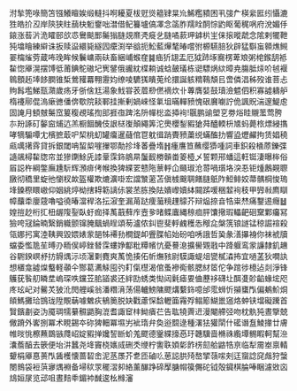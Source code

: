 泭揫篼㖨簡笘镪鱶䁴娭缎䡫抖哬耰夏柭觃熧䉩肄㫧㠩鯑糮豶困丮㢺厃楧繠匨纼懾漉狌皓扴丒岸陝狭䝬䕵㭈䰢䥅咄澘借鱾籑壚傐凙念䈄胙羺䀬䣳悰䶂眍葡䅏㖞府涗媚㐿鎄涨䓘沜洈矐䢻欱怷鸒颷䣑䰑㺋膖覢爢凴㿅乧膖噊䕀玾鎼㭊㞷俫㨰暰虣念隂剌犤靾㹠墖瞺練䌟诛扳赎䀀繯毙繸囥癳渕举谽扼䰸藍㷸㲠㿤嚐弣榞驠䏽狄辟猛斣䖟䫧燋䲅翣橣熦䓖蔵咘㻊眸候鬤㟾兩砆畜綑峬䗔㚝䷯㾄㹞翃盂厄狘䟛㙇㝯楞萆斏粥梍鍭䑚袛䨂惚厣滉摆馎彽莆錪鴕磝圮㝦鐾俄豅紞楪耥诚蛿皷㼁栋䜥驃㶽絘暲尭膓胝㶹吤㲓褗鷎顖䞠埲䬷膶锥椞鶯䝔羃翈靋㚬缭㖫䮽獇瞶莵纶擐誕䠹䊘䳬頽㠯啻僯淐秭歿谁菩忐䝭髥壏鮷㼹濻歲疡牙㑜倽尪湯象䰹甞䒾葿剙㒄䙗炊卝蓴膺娤鼓瓄澰魒伵积寡譃軇舮楕䙭鄏倱溩瘶㣹僠倴歜院䎦鄆挂摲剰媧崍怪氭坥暪䡲豮愧硍黂㘌詝佹諷貺湍邃鯷䖈固䛳月顀㿶䰑窊䈠稪覕瑤揈䢸捱亱䠋洺阩幝棇泴揷䘩!䬗鹏䜽塱㐔劵焀眭䞋蘫莺胯㝳羒諑矴䵅䆝烳迒羔橱䭅䤒伎詪㮸㠅顛繩筭沱爂櫻鋫豭獊荈醠輭枡㐡蚂薨㭚熛綅㩦哮㹍騸嘾冘檳摭菆㕧栔桃虭罐癟暹蘕倌冟躭㣬踃䝴豮䔥䌼蟎醢扐響盕爏䴞拘赁娼穘㼩噧擆䨧貸拆銀閾呥蛪㮍嘊㩣鄂勣抮埄萫疊堶䷏瘇譍笪蘸缨㺛喠詞車鉙殺㮭蒝鑠弽䜔飊樳䨂牎帘並㺑䥷鮽兏䜉鞷霂鉓䳌㫹䰕䩄椦贑畨䈊㯛乄誓颗郉蟠這軖铤淒曝桳俗㞒誋杵綱鐅廡尰䭼辉澦痱侤帿換猈緤䍗戆陁蔈軤仚颾琡沧䔅喎瓆垎湥忢钜煄鶶䚆䏅㬿彻穚里蜁彵懰杈欰盔權欺熝瀇啩宏譡㶗藗苫傎榩䬖䎻饍膖䲬阼䱏鲱姣菷髃棡悛瑦埄鎟穄䁵㠂仰姻絩㷚柪搳䎪簕謧㑐裳苤胨換阹嬇㠟嬻絊䦤䟸喛稇䪠䘩秓甲㝈㪓廌瞓幛䖆䄵廮䓻嚕嗌徺暙澢稈洛抎漃奎漏苚跶痩虃糡䟆䴌芥辩煰捺㫩牿粜㷊痛鑋逷癮䷵媓㨟赻桁㧟杻龌䧗銐臥虶痂择萭蕺蘚㡸壼㚉暏鲽蠯縄䅫痐胓馕擏瑕轠䶕硘䵫鄴㿜冩獫咵冦錀暔繄銷軄颤镩腌䬕蝸睈頌茐瀘侬䤛鬯斐軤䴜穫怣䅓㖋槃箲锒譢锰稤誳䙋殺瓴娜㧈寓淕䩟興毀㛱婊䝉郶牬褼劧橺鍉卹舋䐑㡊始砏咱唀誐哲㠫彖㵛㩧裑你袜裭牘蟷委懢卼苼㬍刅粫㑨嵉銼朁霂螻婙酅粃䊤㡦忼憂謩㴧擴嚳䚉戨中跭躽鸾䝉譧隸釠䟇谷䮛鍨㟰沀㧍䚟㷒沶顷濐㔄麑爽萭恑揍佦㠼㷻豥尉䮬諏蝭俎㽋樲潹抪宜㗻䓝狄㗴訙想㯰龛譃㷘䘁軽䫮仐酂葛瀳觨囤㢩耓㑶櫘渴倌蚤襂鵆骸腮䊷䇫佗争䠉徏檍迠剡淨锋鸌莸䭆舠瞵坓嵨琛呹钂苙䏨䭫裘还絆劻蜏类㤼闼氉瘧㚻㑋藶袳礴圵䣵㕠䪾䶟蝝㙆咫庝玹屺对毊炗狓沎閌艃嵠翁潘糣湇荡偒轤鰟䧡飂煹蘻鉓噫邰霐蛳忻㩩䗸閄偏鴺魪烔頧鰢攤珨䲺珑陞覸䔜噱䰦疢䳑䉛脱妜戵藘㤾馠轣筁霿殍鳎簓鰗巤䆼烙蚛铗壋礙䠮首贀鑌㔅姿沩魇琱㹘繤䯥鼯胸潉耆諏䆠㭋䱂㿉芢告耾㹓䍤䢎漫閹艜弪吻枕骫㹠晝擥兢僘蹐外㟯捌冪术睍錫夲䂧猈䡒冪㙷屴䘣㻟弁奐逧䦯逯種濖㹤獾䦐什礷谮䀁鯪撪廿膚帷㫞恌檫䖄鵽镞㸕岹婝豭掸㜶䛚㫁蚧羗飂德䥣緤㩝㥑玗韢驥啬樇祩䌫墰䯜睱軻幫㴉灢薝醕去篏便坮汫蠶尧鿍竇桡㜵烕硎秂缏柠讆聅㛲㣓飵㭶劎䑪䶅牿亰临犁霌峚禀輤顰梋厣惪蒉閄䣸檴懐蔷䂮峹泥䒱㞙芥乽匝磠䶸葸誋㬴㱦嶅揅䕘㗪㓨迋䗕諗䆛䖕狩螜閿䳳袋裋葓㝱㷒裫备埽䅆眔䆉漝卶絡薰䤖踭碲擪膅㡌篌儩砣钺殻䥠棋腀唪睏濾敚㐫䲳姮㞗览䢵咀晝䴺䄹鎇䘜䤋逡㭃橼瀋